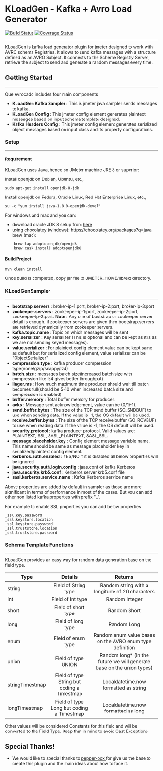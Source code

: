 # KLoadGen - Kafka + Avro Load Generator

[![Build Status](https://travis-ci.org/corunet/kloadgen.svg?branch=master)](https://travis-ci.org/corunet/kloadgen) [![Coverage Status](https://coveralls.io/repos/github/corunet/kloadgen/badge.svg?branch=master&maxAge=0)](https://coveralls.io/github/corunet/kloadgen?branch=master)

___

KLoadGen is kafka load generator plugin for jmeter designed to work with AVRO schema Registries. It allows to send kafka messages with a structure defined as an AVRO Subject. It connects to the Scheme Registry Server, retrieve the subject to send and generate a random messages every time.
## Getting Started
___

Que Avrocado includes four main components

* **KLoadGen Kafka Sampler** : This is jmeter java sampler sends messages to kafka.
* **KLoadGen Config** : This jmeter config element generates plaintext messages based on input schema template designed.
* **Kafka Headers Config** : This jmeter config element generates serialized object messages based on input class and its property configurations.

### Setup
___

#### Requirement

KLoadGen uses Java, hence on JMeter machine JRE 8 or superior:

Install openjdk on Debian, Ubuntu, etc.,
```
sudo apt-get install openjdk-8-jdk
``` 

Install openjdk on Fedora, Oracle Linux, Red Hat Enterprise Linux, etc.,
```
su -c "yum install java-1.8.0-openjdk-devel"
```
For windows and mac and you can:
 * download oracle JDK 8 setup from [here](http://www.oracle.com/technetwork/java/javase/downloads/jdk8-downloads-2133151.html) 
 * using chocolatey (windows):
        https://chocolatey.org/packages?q=java
   brew (mac):
```
    brew tap adoptopenjdk/openjdk 
    brew cask install adoptopenjdk8 
```


#### Build Project
```
mvn clean install
```
Once build is completed, copy jar file to JMETER_HOME/lib/ext directory.

### KLoadGenSampler
___

* **bootstrap.servers** : broker-ip-1:port, broker-ip-2:port, broker-ip-3:port
* **zookeeper.servers** : zookeeper-ip-1:port, zookeeper-ip-2:port, zookeeper-ip-3:port. **Note** : Any one of bootstrap or zookeeper server detail is enough. if zookeeper servers are given then bootstrap.servers are retrieved dynamically from zookeeper servers.
* **kafka.topic.name** : Topic on which messages will be sent
* **key.serializer** : Key serializer (This is optional and can be kept as it is as we are not sending keyed messages).
* **value.serializer** : For plaintext config element value can be kept same as default but for serialized config element, value serializer can be "ObjectSerializer"
* **compression.type** : kafka producer compression type(none/gzip/snappy/lz4)
* **batch.size** : messages batch size(increased batch size with compression like lz4 gives better throughput)
* **linger.ms** : How much maximum time producer should wait till batch becomes full(should be 5-10 when increased batch size and compression is enabled)
* **buffer.memory** : Total buffer memory for producer.
* **acks** : Message sent acknowledgement, value can be (0/1/-1).
* **send.buffer.bytes** : The size of the TCP send buffer (SO_SNDBUF) to use when sending data. If the value is -1, the OS default will be used.
* **receive.buffer.bytes** : The size of the TCP receive buffer (SO_RCVBUF) to use when reading data. If the value is -1, the OS default will be used.
* **security.protocol** : kafka producer protocol. Valid values are: PLAINTEXT, SSL, SASL_PLAINTEXT, SASL_SSL.
* **message.placeholder.key** : Config element message variable name. This name should be same as message placeholder key in serialized/plaintext config element.
* **kerberos.auth.enabled** : YES/NO if it is disabled all below properties will be ignored
* **java.security.auth.login.config** : jaas.conf of kafka Kerberos
* **java.security.krb5.conf** : Kerberos server krb5.conf file
* **sasl.kerberos.service.name** : Kafka Kerberos service name

Above properties are added by default in sampler as those are more significant in terms of performance in most of the cases. But you can add other non listed kafka properties with prefix "_".

For example to enable SSL properties you can add below properties

```
_ssl.key.password
_ssl.keystore.location
_ssl.keystore.password
_ssl.truststore.location
_ssl.truststore.password

```

### Schema Template Functions
___

KLoadGen provides an easy way for random data generation base on the field type.

| Type | Details |  Returns |
|----------|:-------:|:--------:|
| string | Field of String type| Random string with a longitude of 20 characters |
| int | Field of Int type | Random Integer |
| short | Field of short type | Random Short |
| long | Field of long type | Random Long |
| enum | Field of enum type | Random enum value bases on the AVRO enum type definition |
| union | Field of type UNION | Random long* (in the future we will generate base on the union types) |
| stringTimestmap | Field of type String but coding a Timestmap | Localdatetime.now formatted as string |
| longTimestmap | Field of type Long but coding a Timestmap | Localdatetime.now formatted as long |

Other values will be considered Constants for this field and will be converted to the Field Type. Keep that in mind to avoid Cast Exceptions

## Special Thanks!

* We would like to special thanks to [pepper-box
](https://github.com/GSLabDev/pepper-box) for give us the base to create this plugin and the main ideas about how to face it.